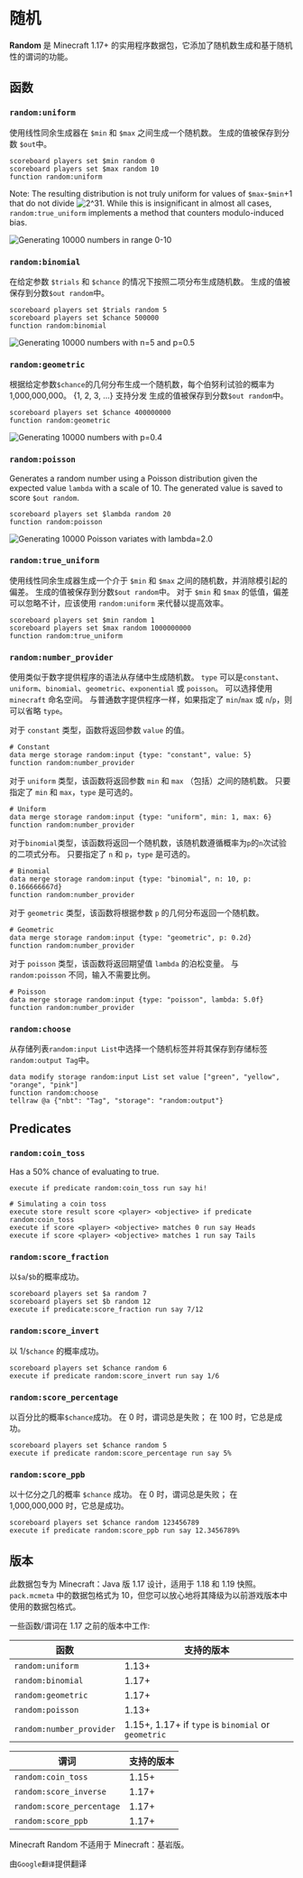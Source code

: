 # 随机

**Random** 是 Minecraft 1.17+ 的实用程序数据包，它添加了随机数生成和基于随机性的谓词的功能。

## 函数

### `random:uniform`

使用线性同余生成器在 `$min` 和 `$max` 之间生成一个随机数。
生成的值被保存到分数 `$out`中。

```mcfunction
scoreboard players set $min random 0
scoreboard players set $max random 10
function random:uniform
```

Note: The resulting distribution is not truly uniform for values of `$max`-`$min`+1 that do not divide ![2^31](https://render.githubusercontent.com/render/math?math=2^31).
While this is insignificant in almost all cases, `random:true_uniform` implements a method that counters modulo-induced bias.

![Generating 10000 numbers in range 0-10](https://cdn.discordapp.com/attachments/925818091475202118/926850852709359616/unknown.png)

### `random:binomial`

在给定参数 `$trials` 和 `$chance` 的情况下按照二项分布生成随机数。
生成的值被保存到分数`$out random`中。

```mcfunction
scoreboard players set $trials random 5
scoreboard players set $chance 500000
function random:binomial
```

![Generating 10000 numbers with n=5 and p=0.5](https://cdn.discordapp.com/attachments/925818091475202118/925820827851698236/unknown.png)

### `random:geometric`

根据给定参数`$chance`的几何分布生成一个随机数，每个伯努利试验的概率为 1,000,000,000。
{1, 2, 3, ...} 支持分发
生成的值被保存到分数`$out random`中。

```mcfunction
scoreboard players set $chance 400000000
function random:geometric
```

![Generating 10000 numbers with p=0.4](https://cdn.discordapp.com/attachments/925818091475202118/957630561965465610/unknown.png)

### `random:poisson`

Generates a random number using a Poisson distribution given the expected value `lambda` with a scale of 10.
The generated value is saved to score `$out random`.

```mcfunction
scoreboard players set $lambda random 20
function random:poisson
```

![Generating 10000 Poisson variates with lambda=2.0](https://cdn.discordapp.com/attachments/925818091475202118/926851511345119262/unknown.png)

### `random:true_uniform`

使用线性同余生成器生成一个介于 `$min` 和 `$max` 之间的随机数，并消除模引起的偏差。
生成的值被保存到分数`$out random`中。
对于 `$min` 和 `$max` 的低值，偏差可以忽略不计，应该使用 `random:uniform` 来代替以提高效率。

```mcfunction
scoreboard players set $min random 1
scoreboard players set $max random 1000000000
function random:true_uniform
```

### `random:number_provider`

使用类似于数字提供程序的语法从存储中生成随机数。
`type` 可以是`constant`、`uniform`、`binomial`、`geometric`、`exponential` 或 `poisson`。
可以选择使用 `minecraft` 命名空间。
与普通数字提供程序一样，如果指定了 `min`/`max` 或 `n`/`p`，则可以省略 `type`。

对于 `constant` 类型，函数将返回参数 `value` 的值。

```mcfunction
# Constant
data merge storage random:input {type: "constant", value: 5}
function random:number_provider
```

对于 `uniform` 类型，该函数将返回参数 `min` 和 `max` （包括）之间的随机数。
只要指定了 `min` 和 `max`，`type` 是可选的。

```mcfunction
# Uniform
data merge storage random:input {type: "uniform", min: 1, max: 6}
function random:number_provider
```

对于`binomial`类型，该函数将返回一个随机数，该随机数遵循概率为`p`的`n`次试验的二项式分布。
只要指定了 `n` 和 `p`，`type` 是可选的。

```mcfunction
# Binomial
data merge storage random:input {type: "binomial", n: 10, p: 0.166666667d}
function random:number_provider
```

对于 `geometric` 类型，该函数将根据参数 `p` 的几何分布返回一个随机数。

```mcfunction
# Geometric
data merge storage random:input {type: "geometric", p: 0.2d}
function random:number_provider
```

对于 `poisson` 类型，该函数将返回期望值 `lambda` 的泊松变量。 与 `random:poisson` 不同，输入不需要比例。

```mcfunction
# Poisson
data merge storage random:input {type: "poisson", lambda: 5.0f}
function random:number_provider
```

### `random:choose`

从存储列表`random:input List`中选择一个随机标签并将其保存到存储标签`random:output Tag`中。

```mcfunction
data modify storage random:input List set value ["green", "yellow", "orange", "pink"]
function random:choose
tellraw @a {"nbt": "Tag", "storage": "random:output"}
```

## Predicates

### `random:coin_toss`

Has a 50% chance of evaluating to true.

```mcfunction
execute if predicate random:coin_toss run say hi!
```

```mcfunction
# Simulating a coin toss
execute store result score <player> <objective> if predicate random:coin_toss
execute if score <player> <objective> matches 0 run say Heads
execute if score <player> <objective> matches 1 run say Tails
```

### `random:score_fraction`

以`$a`/`$b`的概率成功。

```mcfunction
scoreboard players set $a random 7
scoreboard players set $b random 12
execute if predicate:score_fraction run say 7/12
```

### `random:score_invert`

以 1/`$chance` 的概率成功。

```mcfunction
scoreboard players set $chance random 6
execute if predicate random:score_invert run say 1/6
```

### `random:score_percentage`

以百分比的概率`$chance`成功。 在 0 时，谓词总是失败； 在 100 时，它总是成功。

```mcfunction
scoreboard players set $chance random 5
execute if predicate random:score_percentage run say 5%
```

### `random:score_ppb`

以十亿分之几的概率 `$chance` 成功。 在 0 时，谓词总是失败； 在 1,000,000,000 时，它总是成功。

```mcfunction
scoreboard players set $chance random 123456789
execute if predicate random:score_ppb run say 12.3456789%
```

## 版本

此数据包专为 Minecraft：Java 版 1.17 设计，适用于 1.18 和 1.19 快照。
`pack.mcmeta` 中的数据包格式为 10，但您可以放心地将其降级为以前游戏版本中使用的数据包格式。

一些函数/谓词在 1.17 之前的版本中工作:

| 函数                 | 支持的版本                                |
|--------------------------|-----------------------------------------------------|
| `random:uniform`         | 1.13+                                               |
| `random:binomial`        | 1.17+                                               |
| `random:geometric`       | 1.17+                                               |
| `random:poisson`         | 1.13+                                               |
| `random:number_provider` | 1.15+, 1.17+ if `type` is `binomial` or `geometric` |

| 谓词                 | 支持的版本 |
|---------------------------|---------|
| `random:coin_toss`        | 1.15+   |
| `random:score_inverse`    | 1.17+   |
| `random:score_percentage` | 1.17+   |
| `random:score_ppb`        | 1.17+   |

Minecraft Random 不适用于 Minecraft：基岩版。

由`Google翻译`提供翻译
